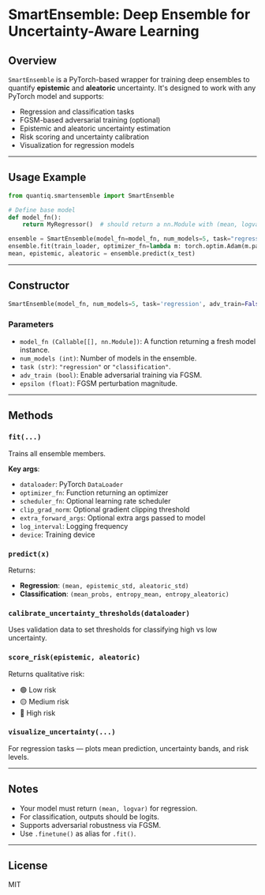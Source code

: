 
# SmartEnsemble: Deep Ensemble for Uncertainty-Aware Learning

## Overview

`SmartEnsemble` is a PyTorch-based wrapper for training deep ensembles to quantify **epistemic** and **aleatoric** uncertainty. It's designed to work with any PyTorch model and supports:

- Regression and classification tasks
- FGSM-based adversarial training (optional)
- Epistemic and aleatoric uncertainty estimation
- Risk scoring and uncertainty calibration
- Visualization for regression models

---

## Usage Example

```python
from quantiq.smartensemble import SmartEnsemble

# Define base model
def model_fn():
    return MyRegressor()  # should return a nn.Module with (mean, logvar) for regression

ensemble = SmartEnsemble(model_fn=model_fn, num_models=5, task="regression")
ensemble.fit(train_loader, optimizer_fn=lambda m: torch.optim.Adam(m.parameters()), epochs=10)
mean, epistemic, aleatoric = ensemble.predict(x_test)
```

---

## Constructor

```python
SmartEnsemble(model_fn, num_models=5, task='regression', adv_train=False, epsilon=0.01)
```

### Parameters

- `model_fn (Callable[[], nn.Module])`: A function returning a fresh model instance.
- `num_models (int)`: Number of models in the ensemble.
- `task (str)`: `"regression"` or `"classification"`.
- `adv_train (bool)`: Enable adversarial training via FGSM.
- `epsilon (float)`: FGSM perturbation magnitude.

---

## Methods

### `fit(...)`

Trains all ensemble members.

**Key args**:
- `dataloader`: PyTorch `DataLoader`
- `optimizer_fn`: Function returning an optimizer
- `scheduler_fn`: Optional learning rate scheduler
- `clip_grad_norm`: Optional gradient clipping threshold
- `extra_forward_args`: Optional extra args passed to model
- `log_interval`: Logging frequency
- `device`: Training device

### `predict(x)`

Returns:
- **Regression**: `(mean, epistemic_std, aleatoric_std)`
- **Classification**: `(mean_probs, entropy_mean, entropy_aleatoric)`

### `calibrate_uncertainty_thresholds(dataloader)`

Uses validation data to set thresholds for classifying high vs low uncertainty.

### `score_risk(epistemic, aleatoric)`

Returns qualitative risk:
- 🟢 Low risk
- 🟡 Medium risk
- 🔴 High risk

### `visualize_uncertainty(...)`

For regression tasks — plots mean prediction, uncertainty bands, and risk levels.

---

## Notes

- Your model must return `(mean, logvar)` for regression.
- For classification, outputs should be logits.
- Supports adversarial robustness via FGSM.
- Use `.finetune()` as alias for `.fit()`.

---

## License

MIT
